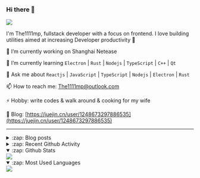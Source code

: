 ### Hi there 👋

![](https://komarev.com/ghpvc/?username=1111mp&color=green)

I'm The1111mp, fullstack developer with a focus on frontend. I love building utilities aimed at increasing Developer productivity 🙌

🔭 I’m currently working on Shanghai Netease

🌱 I’m currently learning `Electron` | `Rust` | `Nodejs` | `TypeScript` | `C++` | `Qt`

💬 Ask me about `Reactjs` | `JavaScript` | `TypeScript` | `Nodejs` | `Electron` | `Rust`

📫 How to reach me: <a href="mailto:The1111mp@outlook.com">The1111mp@outlook.com</a>

⚡ Hobby: write codes & walk around & cooking for my wife

📖 Blog: [https://juejin.cn/user/1248673297886535](https://juejin.cn/user/1248673297886535)

***

<details>
  <summary>:zap: Blog posts</summary>

  - [这里有从零开始构建现代化前端UI组件库所需要的一切](https://juejin.cn/post/7324011329883045915)
  - [使用 nvm-desktop 轻松安装和管理多个 node 版本](https://juejin.cn/post/7267791228872179727)
  - [Electron 中集成 SQLite3 数据库的最佳实践](https://juejin.cn/post/7202807471881306172)
  - [从0开发IM，单聊群聊在线离线消息以及消息的已读未读功能](https://juejin.cn/post/7202583557751865401)
  - [Electron（网页）中实现接近微信消息发送体验的消息输入框及界面](https://juejin.cn/post/7252505446396575781)
  - [Qt中基于QWebEngineView和QWebChannel实现与web的交互](https://juejin.cn/post/7238423148555501629)
</details>

<details>
  <summary>:zap: Recent Github Activity</summary>

  <!--START_SECTION:activity-->
1. 🗣 Commented on [#94](https://github.com/1111mp/nvm-desktop/issues/94#issuecomment-2151829854) in [1111mp/nvm-desktop](https://github.com/1111mp/nvm-desktop)
2. 🗣 Commented on [#94](https://github.com/1111mp/nvm-desktop/issues/94#issuecomment-2151491869) in [1111mp/nvm-desktop](https://github.com/1111mp/nvm-desktop)
3. 🗣 Commented on [#93](https://github.com/1111mp/nvm-desktop/issues/93#issuecomment-2149959634) in [1111mp/nvm-desktop](https://github.com/1111mp/nvm-desktop)
4. 🗣 Commented on [#92](https://github.com/1111mp/nvm-desktop/issues/92#issuecomment-2138594954) in [1111mp/nvm-desktop](https://github.com/1111mp/nvm-desktop)
5. 🗣 Commented on [#91](https://github.com/1111mp/nvm-desktop/issues/91#issuecomment-2136366619) in [1111mp/nvm-desktop](https://github.com/1111mp/nvm-desktop)
6. 🗣 Commented on [#90](https://github.com/1111mp/nvm-desktop/issues/90#issuecomment-2134836502) in [1111mp/nvm-desktop](https://github.com/1111mp/nvm-desktop)
7. 🗣 Commented on [#90](https://github.com/1111mp/nvm-desktop/issues/90#issuecomment-2132631136) in [1111mp/nvm-desktop](https://github.com/1111mp/nvm-desktop)
8. 🗣 Commented on [#89](https://github.com/1111mp/nvm-desktop/issues/89#issuecomment-2124159212) in [1111mp/nvm-desktop](https://github.com/1111mp/nvm-desktop)
9. 🗣 Commented on [#88](https://github.com/1111mp/nvm-desktop/issues/88#issuecomment-2121662977) in [1111mp/nvm-desktop](https://github.com/1111mp/nvm-desktop)
10. 🗣 Commented on [#86](https://github.com/1111mp/nvm-desktop/issues/86#issuecomment-2112332565) in [1111mp/nvm-desktop](https://github.com/1111mp/nvm-desktop)
  <!--END_SECTION:activity-->
</details>

<details open>
  <summary>:zap: Github Stats</summary>

  <img align="center" src="https://github-readme-stats-sigma-five.vercel.app/api?username=1111mp&show_icons=true&hide_border=true&theme=gruvbox" />
</details>

<details open>
  <summary>:zap: Most Used Languages</summary>

  <img align="center" src="https://github-readme-stats-sigma-five.vercel.app/api/top-langs/?username=1111mp&layout=compact&show_icons=true&hide_border=true&theme=gruvbox" />
</details>


<!--
**1111mp/1111mp** is a ✨ _special_ ✨ repository because its `README.md` (this file) appears on your GitHub profile.

Here are some ideas to get you started:

- 🔭 I’m currently working on ...
- 🌱 I’m currently learning ...
- 👯 I’m looking to collaborate on ...
- 🤔 I’m looking for help with ...
- 💬 Ask me about ...
- 📫 How to reach me: ...
- 😄 Pronouns: ...
- ⚡ Fun fact: ...
-->
